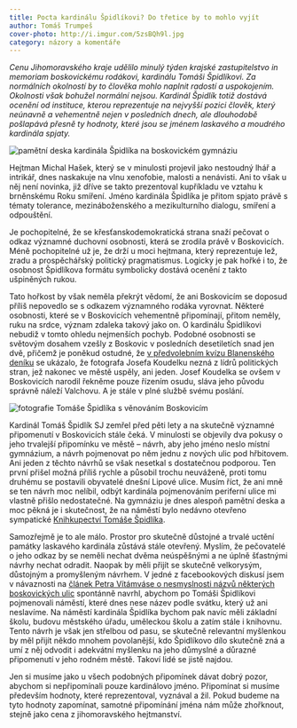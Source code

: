 ```yaml
---
title: Pocta kardinálu Špidlíkovi? Do třetice by to mohlo vyjít
author: Tomáš Trumpeš
cover-photo: http://i.imgur.com/5zsBQh9l.jpg
category: názory a komentáře
---
```


*Cenu Jihomoravského kraje udělilo minulý týden krajské zastupitelstvo in memoriam boskovickému rodákovi, kardinálu Tomáši Špidlíkovi. Za normálních okolností by to člověka mohlo naplnit radostí a uspokojením. Okolnosti však bohužel normální nejsou. Kardinál Špidlík totiž dostává ocenění od instituce, kterou reprezentuje na nejvyšší pozici člověk, který neúnavně a vehementně nejen v posledních dnech, ale dlouhodobě pošlapává přesně ty hodnoty, které jsou se jménem laskavého a moudrého kardinála spjaty.*

<img src="http://i.imgur.com/5zsBQh9.jpg" alt="pamětní deska kardinála Špidlíka na boskovickém gymnáziu" class="img-responsive" data-author="Tomáš Trumpeš">

Hejtman Michal Hašek, který se v minulosti projevil jako nestoudný lhář a intrikář, dnes naskakuje na vlnu xenofobie, malosti a nenávisti. Ani to však u něj není novinka, již dříve se takto prezentoval kupříkladu ve vztahu k brněnskému Roku smíření. Jméno kardinála Špidlíka je přitom spjato právě s tématy tolerance, mezináboženského a mezikulturního dialogu, smíření a odpouštění. 

Je pochopitelné, že se křesťanskodemokratická strana snaží pečovat o odkaz významné duchovní osobnosti, která se zrodila právě v Boskovicích. Méně pochopitelné už je, že drží u moci hejtmana, který reprezentuje lež, zradu a prospěchářský politický pragmatismus. Logicky je pak hořké i to, že osobnost Špidlíkova formátu symbolicky dostává ocenění z takto ušpiněných rukou.

Tato hořkost by však neměla překrýt vědomí, že ani Boskovicím se doposud příliš nepovedlo se s odkazem významného rodáka vyrovnat. Některé osobnosti, které se v Boskovicích vehementně připomínají, přitom neměly, ruku na srdce, význam zdaleka takový jako on. O kardinálu Špidlíkovi nebudiž v tomto ohledu nejmenších pochyb. Podobné osobnosti se světovým dosahem vzešly z Boskovic v posledních desetiletích snad jen dvě, přičemž je poněkud ostudné, že [v předvolebním kvízu Blanenského deníku](http://g.denik.cz/50/53/1008-boskovice.jpg) se ukázalo, že fotografa Josefa Koudelku nezná z lídrů politických stran, jež nakonec ve městě uspěly, ani jeden. Josef Koudelka se ovšem v Boskovicích narodil řekněme pouze řízením osudu, sláva jeho původu správně náleží Valchovu. A je stále v plné službě svému poslání.

<img src="http://i.imgur.com/MUstOgs.jpg" alt="fotografie Tomáše Špidlíka s věnováním Boskovicím" class="img-responsive img-framed" data-author="boskovice.cz">

Kardinál Tomáš Špidlík SJ zemřel před pěti lety a na skutečně významné připomenutí v Boskovicích stále čeká. V minulosti se objevily dva pokusy o jeho trvalejší připomínku ve městě – návrh, aby jeho jméno neslo místní gymnázium, a návrh pojmenovat po něm jednu z nových ulic pod hřbitovem. Ani jeden z těchto návrhů se však nesetkal s dostatečnou podporou. Ten první přišel možná příliš rychle a působil trochu neuváženě, proti tomu druhému se postavili obyvatelé dnešní Lipové ulice. Musím říct, že ani mně se ten návrh moc nelíbil, odbýt kardinála pojmenováním periferní ulice mi vlastně přišlo nedostatečné. Na gymnáziu je dnes alespoň pamětní deska a moc pěkná je i skutečnost, že na náměstí bylo nedávno otevřeno sympatické [Knihkupectví Tomáše Špidlíka](https://www.facebook.com/KnihkupectviTomaseSpidlika).

Samozřejmě je to ale málo. Prostor pro skutečně důstojné a trvalé uctění památky laskavého kardinála zůstává stále otevřený. Myslím, že pečovatelé o jeho odkaz by se neměli nechat dvěma neúspěšnými a ne úplně šťastnými návrhy nechat odradit. Naopak by měli přijít se skutečně velkorysým, důstojným a promyšleným návrhem. V jedné z facebookových diskusí jsem v návaznosti na [článek Petra Vítámváse o nesmyslnosti názvů některých boskovických ulic](/clanky/2015/09/mapy-boskovic.html) spontánně navrhl, abychom po Tomáši Špidlíkovi pojmenovali náměstí, které dnes nese název podle svátku, který už ani neslavíme. Na náměstí kardinála Špidlíka bychom pak navíc měli základní školu, budovu městského úřadu, uměleckou školu a zatím stále i knihovnu. Tento návrh je však jen střelbou od pasu, se skutečně relevantní myšlenkou by měl přijít někdo mnohem povolanější, kdo Špidlíkovo dílo skutečně zná a umí z něj odvodit i adekvátní myšlenku na jeho důmyslné a důrazné připomenutí v jeho rodném městě. Takoví lidé se jistě najdou.

Jen si musíme jako u všech podobných připomínek dávat dobrý pozor, abychom si nepřipomínali pouze kardinálovo jméno. Připomínat si musíme především hodnoty, které reprezentoval, vyznával a žil. Pokud budeme na tyto hodnoty zapomínat, samotné připomínání jména nám může zhořknout, stejně jako cena z jihomoravského hejtmanství.